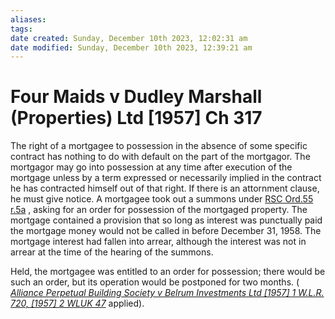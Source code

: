 ```yaml
---
aliases: 
tags: 
date created: Sunday, December 10th 2023, 12:02:31 am
date modified: Sunday, December 10th 2023, 12:39:21 am
---
```


# Four Maids v Dudley Marshall (Properties) Ltd [1957] Ch 317

The right of a mortgagee to possession in the absence of some specific contract has nothing to do with default on the part of the mortgagor. The mortgagor may go into possession at any time after execution of the mortgage unless by a term expressed or necessarily implied in the contract he has contracted himself out of that right. If there is an attornment clause, he must give notice. A mortgagee took out a summons under [RSC Ord.55 r.5a](https://uk.westlaw.com/Document/I94D99940E4AB11DA9407CBB86AE37856/View/FullText.html?originationContext=document&transitionType=DocumentItem&ppcid=92ddc7b69dbb4742b33f3883fa42db93&contextData=(sc.Default)) , asking for an order for possession of the mortgaged property. The mortgage contained a provision that so long as interest was punctually paid the mortgage money would not be called in before December 31, 1958. The mortgage interest had fallen into arrear, although the interest was not in arrear at the time of the hearing of the summons.

Held, the mortgagee was entitled to an order for possession; there would be such an order, but its operation would be postponed for two months. ( _[Alliance Perpetual Building Society v Belrum Investments Ltd [1957] 1 W.L.R. 720, [1957] 2 WLUK 47](https://uk.westlaw.com/Document/I5D1389F0E42711DA8FC2A0F0355337E9/View/FullText.html?originationContext=document&transitionType=DocumentItem&ppcid=92ddc7b69dbb4742b33f3883fa42db93&contextData=(sc.Default))_ applied).
